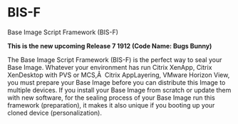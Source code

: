 # BIS-F
Base Image Script Framework (BIS-F)

**This is the new upcoming Release 7 1912 (Code Name: Bugs Bunny)**

The Base Image Script Framework (BIS-F) is the perfect way to seal your Base Image. Whatever your environment has run Citrix XenApp, Citrix XenDesktop with PVS or MCS,Â  Citrix AppLayering, VMware Horizon View, you must prepare your Base Image before you can distribute this Image to multiple devices. If you install your Base Image from scratch or update them with new software, for the sealing process of your Base Image run this framework (preparation), it makes it also unique if you booting up your cloned device (personalization).
